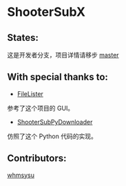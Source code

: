 ShooterSubX
===========
## States:
这是开发者分支，项目详情请移步 [master](https://github.com/gogozs/ShooterSubX/tree/master)

## With special thanks to:   

- [FileLister](https://github.com/dwkns/FileLister) 

参考了这个项目的 GUI。

- [ShooterSubPyDownloader](https://github.com/magic282/ShooterSubPyDownloader)

仿照了这个 Python 代码的实现。

## Contributors:  

[whmsysu](https://github.com/whmsysu)

